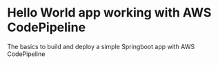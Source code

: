 # Hello World app working with AWS CodePipeline

The basics to build and deploy a simple Springboot app with AWS CodePipeline

